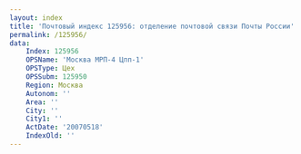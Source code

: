 ```yaml
---
layout: index
title: 'Почтовый индекс 125956: отделение почтовой связи Почты России'
permalink: /125956/
data:
    Index: 125956
    OPSName: 'Москва МРП-4 Цпп-1'
    OPSType: Цех
    OPSSubm: 125950
    Region: Москва
    Autonom: ''
    Area: ''
    City: ''
    City1: ''
    ActDate: '20070518'
    IndexOld: ''
---
```

